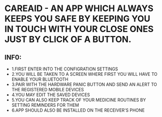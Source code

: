 # CAREAID - AN APP WHICH ALWAYS KEEPS YOU SAFE BY KEEPING YOU IN TOUCH WITH YOUR CLOSE ONES JUST BY CLICK OF A BUTTON.

## INF0:
-	1.FIRST ENTER INTO THE CONFIGRATION SETTINGS 	
-	2.YOU WILL BE TAKEN TO A SCREEN WHERE FIRST YOU WILL HAVE TO ENABLE YOUR BLUETOOTH
-	3.PAIR WITH THE HARDWARE PANIC BUTTON AND SEND AN ALERT TO THE REGISTERED MOBILE DEVICES
-	4.YOU MAY EDIT THE SAVED DEVICES
-	5.YOU CAN ALSO KEEP TRACK OF YOUR MEDICINE ROUTINES BY SETTING REMINDERS FOR THEM
-	6.APP SHOULD ALSO BE INSTALLED ON THE RECEIVER'S PHONE
